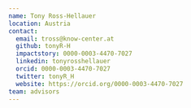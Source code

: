 ```yaml
---
name: Tony Ross-Hellauer
location: Austria
contact:
  email: tross@know-center.at
  github: tonyR-H
  impactstory: 0000-0003-4470-7027
  linkedin: tonyrosshellauer
  orcid: 0000-0003-4470-7027
  twitter: tonyR_H
  website: https://orcid.org/0000-0003-4470-7027
team: advisors
---
```

